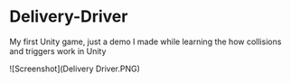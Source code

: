 # Delivery-Driver
 My first Unity game, just a demo I made while learning the how collisions and triggers work in Unity

![Screenshot](Delivery Driver.PNG)
